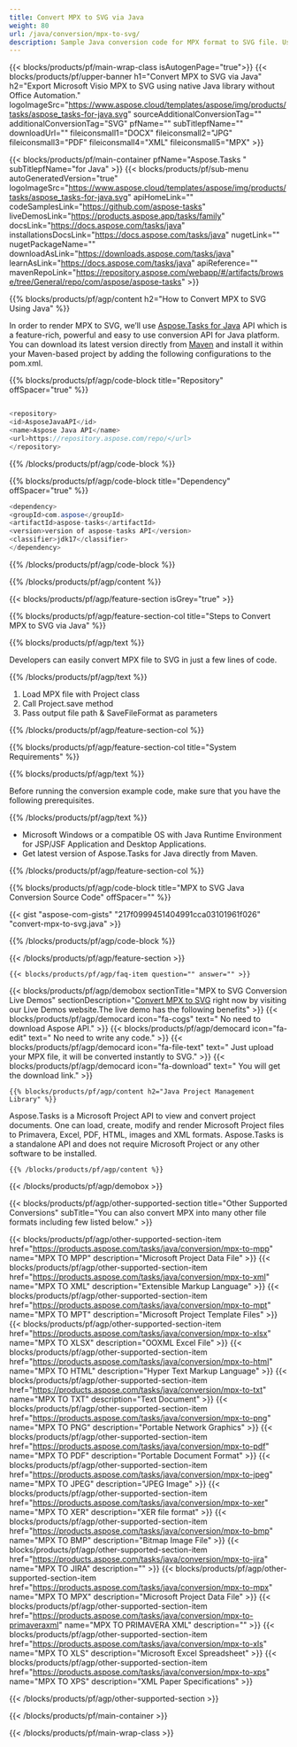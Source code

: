 ```yaml
---
title: Convert MPX to SVG via Java 
weight: 80
url: /java/conversion/mpx-to-svg/ 
description: Sample Java conversion code for MPX format to SVG file. Use this example code to convert MPX to SVG within any Web or Desktop Java based application.
---
```


{{< blocks/products/pf/main-wrap-class isAutogenPage="true">}}
{{< blocks/products/pf/upper-banner h1="Convert MPX to SVG via Java" h2="Export Microsoft Visio MPX to SVG using native Java library without Office Automation." logoImageSrc="https://www.aspose.cloud/templates/aspose/img/products/tasks/aspose_tasks-for-java.svg" sourceAdditionalConversionTag="" additionalConversionTag="SVG" pfName="" subTitlepfName="" downloadUrl="" fileiconsmall1="DOCX" fileiconsmall2="JPG" fileiconsmall3="PDF" fileiconsmall4="XML" fileiconsmall5="MPX" >}}

{{< blocks/products/pf/main-container pfName="Aspose.Tasks " subTitlepfName="for Java" >}}
{{< blocks/products/pf/sub-menu autoGeneratedVersion="true" logoImageSrc="https://www.aspose.cloud/templates/aspose/img/products/tasks/aspose_tasks-for-java.svg" apiHomeLink="" codeSamplesLink="https://github.com/aspose-tasks" liveDemosLink="https://products.aspose.app/tasks/family" docsLink="https://docs.aspose.com/tasks/java" installationsDocsLink="https://docs.aspose.com/tasks/java" nugetLink="" nugetPackageName="" downloadAsLink="https://downloads.aspose.com/tasks/java" learnAsLink="https://docs.aspose.com/tasks/java" apiReference="" mavenRepoLink="https://repository.aspose.com/webapp/#/artifacts/browse/tree/General/repo/com/aspose/aspose-tasks" >}}

{{% blocks/products/pf/agp/content h2="How to Convert MPX to SVG Using Java" %}}

 In order to render MPX to SVG, we’ll use
 [Aspose.Tasks for Java](https://products.aspose.com/tasks/java) 
 API which is a feature-rich, powerful and easy to use conversion API for Java platform. You can download its latest version directly from
 [Maven](https://repository.aspose.com/webapp/#/artifacts/browse/tree/General/repo/com/aspose/aspose-tasks) 
 and install it within your Maven-based project by adding the following configurations to the pom.xml.

{{% blocks/products/pf/agp/code-block title="Repository" offSpacer="true" %}}

```cs

<repository>
<id>AsposeJavaAPI</id>
<name>Aspose Java API</name>
<url>https://repository.aspose.com/repo/</url>
</repository>

```

{{% /blocks/products/pf/agp/code-block %}}

{{% blocks/products/pf/agp/code-block title="Dependency" offSpacer="true" %}}

```cs
<dependency>
<groupId>com.aspose</groupId>
<artifactId>aspose-tasks</artifactId>
<version>version of aspose-tasks API</version>
<classifier>jdk17</classifier>
</dependency>

```

{{% /blocks/products/pf/agp/code-block %}}

{{% /blocks/products/pf/agp/content %}}

{{< blocks/products/pf/agp/feature-section isGrey="true" >}}

{{% blocks/products/pf/agp/feature-section-col title="Steps to Convert MPX to SVG via Java" %}}

{{% blocks/products/pf/agp/text %}}

 Developers can easily convert MPX file to SVG in just a few lines of code.

{{% /blocks/products/pf/agp/text %}}

1.  Load MPX file with Project class
1.  Call Project.save method
1.  Pass output file path & SaveFileFormat as parameters

{{% /blocks/products/pf/agp/feature-section-col %}}

{{% blocks/products/pf/agp/feature-section-col title="System Requirements" %}}

{{% blocks/products/pf/agp/text %}}

 Before running the conversion example code, make sure that you have the following prerequisites.

{{% /blocks/products/pf/agp/text %}}

- Microsoft Windows or a compatible OS with Java Runtime Environment for JSP/JSF Application and Desktop Applications.
- Get latest version of Aspose.Tasks for Java directly from Maven.

{{% /blocks/products/pf/agp/feature-section-col %}}

{{% blocks/products/pf/agp/code-block title="MPX to SVG Java Conversion Source Code" offSpacer="" %}}

{{< gist "aspose-com-gists" "217f0999451404991cca03101961f026" "convert-mpx-to-svg.java" >}}

{{% /blocks/products/pf/agp/code-block %}}

{{< /blocks/products/pf/agp/feature-section >}}

    {{< blocks/products/pf/agp/faq-item question="" answer="" >}}
 

<!-- aboutfile Starts -->

{{< blocks/products/pf/agp/demobox sectionTitle="MPX to SVG Conversion Live Demos" sectionDescription="[Convert MPX to SVG](https://products.aspose.app/tasks/conversion/mpx-to-svg) right now by visiting our Live Demos website.The live demo has the following benefits" >}}
        {{< blocks/products/pf/agp/democard icon="fa-cogs" text=" No need to download Aspose API." >}}
        {{< blocks/products/pf/agp/democard icon="fa-edit" text=" No need to write any code." >}}
        {{< blocks/products/pf/agp/democard icon="fa-file-text" text=" Just upload your MPX file, it will be converted instantly to SVG." >}}
        {{< blocks/products/pf/agp/democard icon="fa-download" text=" You will get the download link." >}}

    {{% blocks/products/pf/agp/content h2="Java Project Management Library" %}}

 Aspose.Tasks is a Microsoft Project API to view and convert project documents. One can load, create, modify and render Microsoft Project files to Primavera, Excel, PDF, HTML, images and XML formats. Aspose.Tasks is a standalone API and does not require Microsoft Project or any other software to be installed.  



    {{% /blocks/products/pf/agp/content %}}

{{< /blocks/products/pf/agp/demobox >}}

<!-- aboutfile Ends -->

{{< blocks/products/pf/agp/other-supported-section title="Other Supported Conversions" subTitle="You can also convert MPX into many other file formats including few listed below." >}}

{{< blocks/products/pf/agp/other-supported-section-item href="https://products.aspose.com/tasks/java/conversion/mpx-to-mpp" name="MPX TO MPP" description="Microsoft Project Data File" >}}
{{< blocks/products/pf/agp/other-supported-section-item href="https://products.aspose.com/tasks/java/conversion/mpx-to-xml" name="MPX TO XML" description="Extensible Markup Language" >}}
{{< blocks/products/pf/agp/other-supported-section-item href="https://products.aspose.com/tasks/java/conversion/mpx-to-mpt" name="MPX TO MPT" description="Microsoft Project Template Files" >}}
{{< blocks/products/pf/agp/other-supported-section-item href="https://products.aspose.com/tasks/java/conversion/mpx-to-xlsx" name="MPX TO XLSX" description="OOXML Excel File" >}}
{{< blocks/products/pf/agp/other-supported-section-item href="https://products.aspose.com/tasks/java/conversion/mpx-to-html" name="MPX TO HTML" description="Hyper Text Markup Language" >}}
{{< blocks/products/pf/agp/other-supported-section-item href="https://products.aspose.com/tasks/java/conversion/mpx-to-txt" name="MPX TO TXT" description="Text Document" >}}
{{< blocks/products/pf/agp/other-supported-section-item href="https://products.aspose.com/tasks/java/conversion/mpx-to-png" name="MPX TO PNG" description="Portable Network Graphics" >}}
{{< blocks/products/pf/agp/other-supported-section-item href="https://products.aspose.com/tasks/java/conversion/mpx-to-pdf" name="MPX TO PDF" description="Portable Document Format" >}}
{{< blocks/products/pf/agp/other-supported-section-item href="https://products.aspose.com/tasks/java/conversion/mpx-to-jpeg" name="MPX TO JPEG" description="JPEG Image" >}}
{{< blocks/products/pf/agp/other-supported-section-item href="https://products.aspose.com/tasks/java/conversion/mpx-to-xer" name="MPX TO XER" description="XER file format" >}}
{{< blocks/products/pf/agp/other-supported-section-item href="https://products.aspose.com/tasks/java/conversion/mpx-to-bmp" name="MPX TO BMP" description="Bitmap Image File" >}}
{{< blocks/products/pf/agp/other-supported-section-item href="https://products.aspose.com/tasks/java/conversion/mpx-to-jira" name="MPX TO JIRA" description="" >}}
{{< blocks/products/pf/agp/other-supported-section-item href="https://products.aspose.com/tasks/java/conversion/mpx-to-mpx" name="MPX TO MPX" description="Microsoft Project Data File" >}}
{{< blocks/products/pf/agp/other-supported-section-item href="https://products.aspose.com/tasks/java/conversion/mpx-to-primaveraxml" name="MPX TO PRIMAVERA XML" description="" >}}
{{< blocks/products/pf/agp/other-supported-section-item href="https://products.aspose.com/tasks/java/conversion/mpx-to-xls" name="MPX TO XLS" description="Microsoft Excel Spreadsheet" >}}
{{< blocks/products/pf/agp/other-supported-section-item href="https://products.aspose.com/tasks/java/conversion/mpx-to-xps" name="MPX TO XPS" description="XML Paper Specifications" >}}

{{< /blocks/products/pf/agp/other-supported-section >}}

{{< /blocks/products/pf/main-container >}}
    
{{< /blocks/products/pf/main-wrap-class >}}